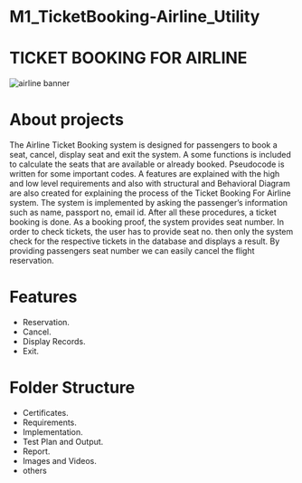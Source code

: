 # M1_TicketBooking-Airline_Utility

   # TICKET BOOKING FOR AIRLINE    
  ![airline banner](https://user-images.githubusercontent.com/98866123/153327960-54490e39-7b80-4717-807d-3c4cf8ddf6ac.png)
  
# About projects
The Airline Ticket Booking system is designed for passengers to book a seat, cancel, display seat and exit the system. A some functions is included to calculate the seats that are available or already booked. Pseudocode is written for some important codes. A features are explained with the high and low level requirements and also with structural and Behavioral Diagram are also created for explaining the process of the Ticket Booking For Airline system. The system is implemented by asking the passenger’s information such as name, passport no, email id. After all these procedures, a ticket booking is done. As a booking proof, the system provides seat number. In order to check tickets, the user has to provide seat no. then only the system check for the respective tickets in the database and displays a result. By providing passengers seat number we can easily cancel the flight reservation.

# Features
   * Reservation.
   * Cancel.
   * Display Records.
   * Exit.  
   
# Folder Structure
   * Certificates.
   * Requirements.
   * Implementation.
   * Test Plan and Output.
   * Report.
   * Images and Videos.
   * others
   
